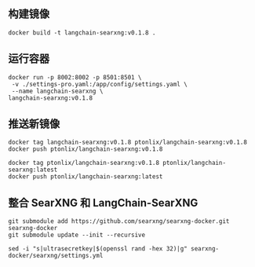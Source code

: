 ## 构建镜像

```shell
docker build -t langchain-searxng:v0.1.8 .
```

## 运行容器

```shell
docker run -p 8002:8002 -p 8501:8501 \
 -v ./settings-pro.yaml:/app/config/settings.yaml \
 --name langchain-searxng \
langchain-searxng:v0.1.8
```

## 推送新镜像

```shell
docker tag langchain-searxng:v0.1.8 ptonlix/langchain-searxng:v0.1.8
docker push ptonlix/langchain-searxng:v0.1.8

docker tag ptonlix/langchain-searxng:v0.1.8 ptonlix/langchain-searxng:latest
docker push ptonlix/langchain-searxng:latest
```

## 整合 SearXNG 和 LangChain-SearXNG

```shell
git submodule add https://github.com/searxng/searxng-docker.git searxng-docker
git submodule update --init --recursive
```

```shell
sed -i "s|ultrasecretkey|$(openssl rand -hex 32)|g" searxng-docker/searxng/settings.yml
```
